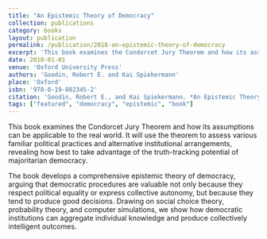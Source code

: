 ```yaml
---
title: "An Epistemic Theory of Democracy"
collection: publications
category: books
layout: publication
permalink: /publication/2018-an-epistemic-theory-of-democracy
excerpt: 'This book examines the Condorcet Jury Theorem and how its assumptions can be applicable to the real world. It will use the theorem to assess various familiar political practices and alternative institutional arrangements, revealing how best to take advantage of the truth-tracking potential of majoritarian democracy.'
date: 2018-01-01
venue: 'Oxford University Press'
authors: 'Goodin, Robert E. and Kai Spiekermann'
place: 'Oxford'
isbn: '978-0-19-882345-2'
citation: 'Goodin, Robert E., and Kai Spiekermann. *An Epistemic Theory of Democracy*. Oxford: Oxford University Press, 2018.'
tags: ["featured", "democracy", "epistemic", "book"]
---
```


This book examines the Condorcet Jury Theorem and how its assumptions can be applicable to the real world. It will use the theorem to assess various familiar political practices and alternative institutional arrangements, revealing how best to take advantage of the truth-tracking potential of majoritarian democracy.

The book develops a comprehensive epistemic theory of democracy, arguing that democratic procedures are valuable not only because they respect political equality or express collective autonomy, but because they tend to produce good decisions. Drawing on social choice theory, probability theory, and computer simulations, we show how democratic institutions can aggregate individual knowledge and produce collectively intelligent outcomes.